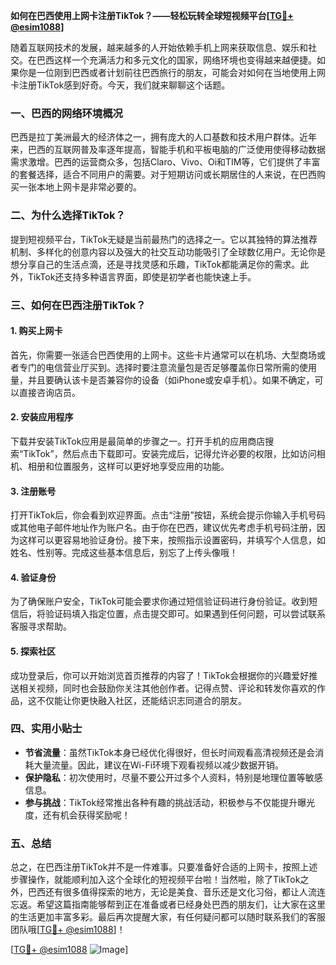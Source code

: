 **如何在巴西使用上网卡注册TikTok？——轻松玩转全球短视频平台[[TG💪+ @esim1088](https://t.me/s/esim1088)]**

随着互联网技术的发展，越来越多的人开始依赖手机上网来获取信息、娱乐和社交。在巴西这样一个充满活力和多元文化的国家，网络环境也变得越来越便捷。如果你是一位刚到巴西或者计划前往巴西旅行的朋友，可能会对如何在当地使用上网卡注册TikTok感到好奇。今天，我们就来聊聊这个话题。

### 一、巴西的网络环境概况

巴西是拉丁美洲最大的经济体之一，拥有庞大的人口基数和技术用户群体。近年来，巴西的互联网普及率逐年提高，智能手机和平板电脑的广泛使用使得移动数据需求激增。巴西的运营商众多，包括Claro、Vivo、Oi和TIM等，它们提供了丰富的套餐选择，适合不同用户的需要。对于短期访问或长期居住的人来说，在巴西购买一张本地上网卡是非常必要的。

### 二、为什么选择TikTok？

提到短视频平台，TikTok无疑是当前最热门的选择之一。它以其独特的算法推荐机制、多样化的创意内容以及强大的社交互动功能吸引了全球数亿用户。无论你是想分享自己的生活点滴，还是寻找灵感和乐趣，TikTok都能满足你的需求。此外，TikTok还支持多种语言界面，即使是初学者也能快速上手。

### 三、如何在巴西注册TikTok？

#### 1. 购买上网卡
首先，你需要一张适合巴西使用的上网卡。这些卡片通常可以在机场、大型商场或者专门的电信营业厅买到。选择时要注意流量包是否足够覆盖你日常所需的使用量，并且要确认该卡是否兼容你的设备（如iPhone或安卓手机）。如果不确定，可以直接咨询店员。

#### 2. 安装应用程序
下载并安装TikTok应用是最简单的步骤之一。打开手机的应用商店搜索“TikTok”，然后点击下载即可。安装完成后，记得允许必要的权限，比如访问相机、相册和位置服务，这样可以更好地享受应用的功能。

#### 3. 注册账号
打开TikTok后，你会看到欢迎界面。点击“注册”按钮，系统会提示你输入手机号码或其他电子邮件地址作为账户名。由于你在巴西，建议优先考虑手机号码注册，因为这样可以更容易地验证身份。接下来，按照指示设置密码，并填写个人信息，如姓名、性别等。完成这些基本信息后，别忘了上传头像哦！

#### 4. 验证身份
为了确保账户安全，TikTok可能会要求你通过短信验证码进行身份验证。收到短信后，将验证码填入指定位置，点击提交即可。如果遇到任何问题，可以尝试联系客服寻求帮助。

#### 5. 探索社区
成功登录后，你可以开始浏览首页推荐的内容了！TikTok会根据你的兴趣爱好推送相关视频，同时也会鼓励你关注其他创作者。记得点赞、评论和转发你喜欢的作品，这不仅能让你更快融入社区，还能结识志同道合的朋友。

### 四、实用小贴士

- **节省流量**：虽然TikTok本身已经优化得很好，但长时间观看高清视频还是会消耗大量流量。因此，建议在Wi-Fi环境下观看视频以减少数据开销。
- **保护隐私**：初次使用时，尽量不要公开过多个人资料，特别是地理位置等敏感信息。
- **参与挑战**：TikTok经常推出各种有趣的挑战活动，积极参与不仅能提升曝光度，还有机会获得奖励呢！

### 五、总结

总之，在巴西注册TikTok并不是一件难事。只要准备好合适的上网卡，按照上述步骤操作，就能顺利加入这个全球化的短视频平台啦！当然啦，除了TikTok之外，巴西还有很多值得探索的地方，无论是美食、音乐还是文化习俗，都让人流连忘返。希望这篇指南能够帮到正在准备或者已经身处巴西的朋友们，让大家在这里的生活更加丰富多彩。最后再次提醒大家，有任何疑问都可以随时联系我们的客服团队哦[[TG💪+ @esim1088](https://t.me/s/esim1088)]！

[[TG💪+ @esim1088](https://t.me/s/esim1088) ![Image](https://i.postimg.cc/4NQfJmqS/Snipaste-2025-05-13-00-14-12.png)]